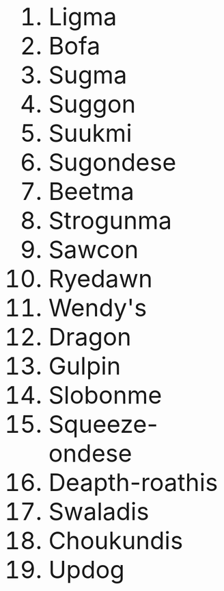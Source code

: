 <ol style="font-size: 400%">
		<li>Ligma</li>
		<li>Bofa</li>
		<li>Sugma</li>
		<li>Suggon</li>
		<li>Suukmi</li>
		<li>Sugondese</li>
		<li>Beetma</li>
		<li>Strogunma</li>
		<li>Sawcon</li>
		<li>Ryedawn</li>
		<li>Wendy's</li>
		<li>Dragon</li>
		<li>Gulpin</li>
		<li>Slobonme</li>
		<li>Squeeze-ondese</li>
		<li>Deapth-roathis</li>
		<li>Swaladis</li>
		<li>Choukundis</li>
		<li>Updog</li>
	</ol>